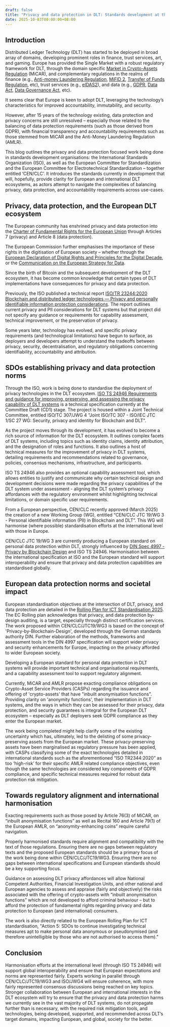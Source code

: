 ```yaml
---
draft: false
title: "Privacy and data protection in DLT: Standards development at the ISO and CEN/CLC"
date: 2025-10-03T00:00:00+08:00
---
```


## Introduction

Distributed Ledger Technology (DLT) has started to be deployed in broad array of domains, developing prominent roles in finance, trust services, art, and gaming. Europe has provided the Single Market with a robust regulatory framework for DLT, through the domain specific [Market in Crypto-Assets Regulation](https://eur-lex.europa.eu/eli/reg/2023/1114/oj) (MiCAR), and complementary regulations in the realms of finance (e.g., [Anti-money Laundering Regulation](https://eur-lex.europa.eu/eli/reg/2024/1624/oj), [MiFID 2](https://eur-lex.europa.eu/eli/dir/2014/65/oj), [Transfer of Funds Regulation](https://eur-lex.europa.eu/eli/reg/2023/1113/oj), etc), trust services (e.g., [eIDAS2](https://eur-lex.europa.eu/eli/reg/2024/1183/oj)), and data (e.g., [GDPR](https://eur-lex.europa.eu/eli/reg/2016/679/oj), [Data Act](https://eur-lex.europa.eu/eli/reg/2023/2854/oj), [Data Governance Act](https://eur-lex.europa.eu/eli/reg/2022/868/oj), etc). 

It seems clear that Europe is keen to adopt DLT, leveraging the technology’s characteristics for improved accountability, immutability, and security. 

However, after 15 years of the technology existing, data protection and privacy concerns are still unresolved – especially those related to the balancing of data protection requirements (such as those derived from GDPR), with financial transparency and accountability requirements such as those stemmed from MiCAR and the Anti-Money Laundering Regulation (AMLR).

This blog outlines the privacy and data protection focused work being done in standards development organisations: the International Standards Organization (ISO), as well as the European Committee for Standardization and the European Committee for Electrotechnical Standardization – together entitled ‘CEN/CLC’. It introduces the standards currently in development that will, hopefully, provide clarity for European and international DLT ecosystems, as actors attempt to navigate the complexities of balancing privacy, data protection, and accountability requirements across use-cases.

## Privacy, data protection, and the European DLT ecosystem

The European community has enshrined privacy and data protection into the [Charter of Fundamental Rights for the European Union](https://eur-lex.europa.eu/eli/treaty/char_2012/oj) through Articles 7 (privacy) and Article 8 (data protection). 

The European Commission further emphasises the importance of these rights in the digitisation of European society – whether through the [European Declaration of Digital Rights and Principles for the Digital Decade](https://eur-lex.europa.eu/legal-content/EN/TXT/?uri=OJ:JOC_2023_023_R_0001), or the [Communication on the European Strategy for Data](https://eur-lex.europa.eu/legal-content/EN/TXT/?uri=CELEX:52020DC0066).

Since the birth of Bitcoin and the subsequent development of the DLT ecosystem, it has become common knowledge that certain types of DLT implementations have consequences for privacy and data protection. 

Previously, the ISO published a technical report [ISO/TR 23244:2020 Blockchain and distributed ledger technologies — Privacy and personally identifiable information protection considerations](https://www.iso.org/standard/75061.html). The report outlines current privacy and PII considerations for DLT systems but that project did not specify any guidance or requirements for capability assessment, technical improvement, or the preservation of privacy.

Some years later, technology has evolved, and specific privacy requirements (and technological limitations) have begun to surface, as deployers and developers attempt to understand the tradeoffs between privacy, security, decentralisation, and regulatory obligations concerning identifiability, accountability and attribution. 

## SDOs establishing privacy and data protection norms

Through the ISO, work is being done to standardise the deployment of privacy technologies in the DLT ecosystem. [ISO TS 24946 Requirements and guidance for improving, preserving, and assessing the privacy capability of DLT systems](https://www.iso.org/standard/88614.html) is a technical specification currently at the Committee Draft (CD1) stage. The project is housed within a Joint Technical Committee, entitled ISO/TC 307/JWG 4 "Joint ISO/TC 307 - ISO/IEC JTC 1/SC 27 WG: Security, privacy and identity for Blockchain and DLT". 

As the project moves through its development, it has evolved to become a rich source of information for the DLT ecosystem. It outlines complex facets of DLT systems, including topics such as identity claims, identity attribution, and the designation of roles and functions. It also outlines a host of technical measures for the improvement of privacy in DLT systems, detailing requirements and recommendations related to governance, policies, consensus mechanisms, infrastructure, and participants. 

ISO TS 24946 also provides an optional capability assessment tool, which allows entities to justify and communicate why certain technical design and development decisions were made regarding the privacy capabilities of the DLT system under assessment - aligning the DLT system’s privacy affordances with the regulatory environment whilst highlighting technical limitations, or domain specific user requirements. 

From a European perspective, CEN/CLC recently approved (March 2025) the creation of a new Working Group (WG), entitled “CEN/CLC JTC 19/WG 3 - Personal identifiable information (PII) in Blockchain and DLT”. This WG will harmonise (where possible) standardisation efforts at the international level with those in Europe. 

CEN/CLC JTC 19/WG 3 are currently producing a European standard on personal data protection within DLT, strongly influenced by [DIN Spec 4997 - Privacy by Blockchain Design](https://webstore.ansi.org/standards/din/dinspec49972020) and ISO TS 24946. Harmonisation between the international specification at ISO and the European standard will support interoperability and ensure that privacy and data protection capabilities are standardised globally.

## European data protection norms and societal impact

European standardisation objectives at the intersection of DLT, privacy, and data protection are detailed in the [Rolling Plan for ICT Standardisation 2025](https://interoperable-europe.ec.europa.eu/collection/rolling-plan-ict-standardisation/rolling-plan-2025). The EC Rolling plan acknowledges that privacy, and data protection by-design auditing, is a target, especially through distinct certification services. The work proposed within CEN/CLC/JTC19/WG3 is based on the concept of 'Privacy-by-Blockchain-Design', developed through the German standards authority DIN. Further elaboration of the methods, frameworks and assessment tools in the DIN 4997 specification will support wider privacy and security enhancements for Europe, impacting on the privacy afforded to wider European society. 

Developing a European standard for personal data protection in DLT systems will provide important technical and organisational requirements, and a capability assessment tool to support regulatory alignment. 

Currently, MiCAR and AMLR propose exacting compliance obligations on Crypto-Asset Service Providers (CASPs) regarding the issuance and offering of 'crypto-assets' that have "inbuilt anonymisation functions". Providing clarity on 'anonymity functions', their implementation in DLT systems, and the ways in which they can be assessed for their privacy, data protection, and security guarantees is integral for the European DLT ecosystem – especially as DLT deployers seek GDPR compliance as they enter the European market.

The work being completed might help clarify some of the existing uncertainty which has, ultimately, led to the delisting of some privacy-preserving assets from the European market. These privacy-preserving assets have been marginalised as regulatory pressure has been applied, with CASPs classifying some of the exact technologies detailed in international standards such as the aforementioned “ISO TR2344:2020” as too ‘high-risk’ for their specific AMLR related compliance objectives, even though the same technologies are considered key components of GDPR compliance, and specific technical measures required for robust data protection risk mitigation. 

## Towards regulatory alignment and international harmonisation

Exacting requirements such as those posed by Article 76(3) of MiCAR, on “inbuilt anonymisation functions” as well as Recital 160 and Article 79(1) of the European AMLR, on “anonymity-enhancing coins” require careful navigation. 

Properly harmonised standards require alignment and compatibility with the text of those regulations. Ensuring there are no gaps between regulatory texts and the proposed European standards should be a primary focus of the work being done within CEN/CLC/JTC19/WG3. Ensuring there are no gaps between international specifications and European standards should be a key supporting focus.

Guidance on assessing DLT privacy affordances will allow National Competent Authorities, Financial Investigation Units, and other national and European agencies to  assess and appraise (fairly and objectively) the risks associated with the offering of crypto-assets with “inbuilt anonymisation functions” which are not developed to afford criminal behaviour – but to afford the protection of fundamental rights regarding privacy and data protection to European (and international) consumers. 

The work is also directly related to the European Rolling Plan for ICT standardisation, "Action 5: SDOs to continue investigating technical measures apt to make personal data anonymous or pseudonymised (and therefore unintelligible by those who are not authorised to access them)."

## Conclusion

Harmonisation efforts at the international level (through ISO TS 24946) will support global interoperability and ensure that European expectations and norms are represented fairly. Experts working in parallel through CEN/CLC/JTC19/WG3 and ISO/JWG4 will ensure coherence, with more fairly represented consensus discussions being reached on key topics. Stronger collaboration between European and international interests in the DLT ecosystem will try to ensure that the privacy and data protection harms we currently see in the vast majority of DLT systems, do not propagate further than is necessary, with the required risk mitigation tools, and technologies, being developed, supported, and recommended across DLT’s target domains, impacting European, and global, society for the better.
